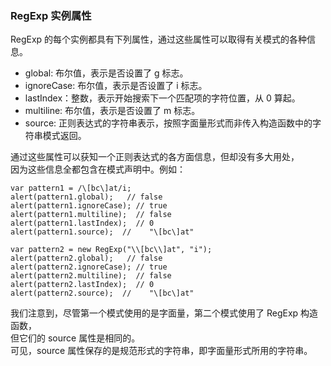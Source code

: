 ### RegExp 实例属性

RegExp 的每个实例都具有下列属性，通过这些属性可以取得有关模式的各种信息。  

 - global: 布尔值，表示是否设置了 g 标志。
 - ignoreCase: 布尔值，表示是否设置了 i 标志。
 - lastIndex：整数，表示开始搜索下一个匹配项的字符位置，从 0 算起。
 - multiline: 布尔值，表示是否设置了 m 标志。
 - source: 正则表达式的字符串表示，按照字面量形式而非传入构造函数中的字符串模式返回。

通过这些属性可以获知一个正则表达式的各方面信息，但却没有多大用处，  
因为这些信息全都包含在模式声明中。例如：

	var pattern1 = /\[bc\]at/i;
    alert(pattern1.global);   // false
    alert(pattern1.ignoreCase); // true
    alert(pattern1.multiline);  // false
    alert(pattern1.lastIndex);  // 0
    alert(pattern1.source);  //    "\[bc\]at"

    var pattern2 = new RegExp("\\[bc\\]at", "i");
    alert(pattern2.global);   // false
    alert(pattern2.ignoreCase); // true
    alert(pattern2.multiline);  // false
    alert(pattern2.lastIndex);  // 0
    alert(pattern2.source);  //    "\[bc\]at"

我们注意到，尽管第一个模式使用的是字面量，第二个模式使用了 RegExp 构造函数，  
但它们的 source 属性是相同的。  
可见，source 属性保存的是规范形式的字符串，即字面量形式所用的字符串。

